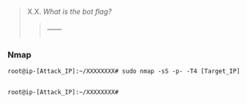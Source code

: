 




> X.X. <em>What is the bot flag?</em><br><a id='7'></a>
>> <code><strong>____</strong></code><br><br>

<h3>Nmap</h3>
  
<pre><code>root@ip-[Attack_IP]:~/XXXXXXXX# sudo nmap -sS -p- -T4 [Target_IP]


root@ip-[Attack_IP]:~/XXXXXXXX# 
</code></pre>
